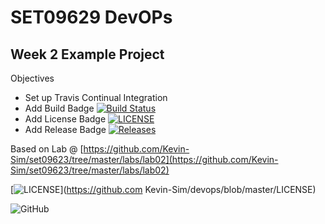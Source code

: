 # SET09629 DevOPs

## Week 2 Example Project

Objectives 

- Set up Travis Continual Integration 
- Add Build Badge [![Build Status](https://travis-ci.org/Kevin-Sim/devops.svg?branch=Week02)](https://travis-ci.org/Kevin-Sim/devops)
- Add License Badge [![LICENSE](https://img.shields.io/github/license/Kevin-Sim/devops/all.svg?style=flat-square)](https://github.com/Kevin-Sim/devops/blob/master/LICENSE)
- Add Release Badge [![Releases](https://img.shields.io/github/release/Kevin-Sim/devops/all.svg?style=flat-square)](https://github.com/Kevin-Sim/devops/releases)

Based on Lab @ [https://github.com/Kevin-Sim/set09623/tree/master/labs/lab02](https://github.com/Kevin-Sim/set09623/tree/master/labs/lab02)

[![LICENSE](https://img.shields.io/github/license/Kevin-Sim/devops.svg?style=flat-square)](https://github.com Kevin-Sim/devops/blob/master/LICENSE)

![GitHub](https://img.shields.io/github/license/Kevin-Sim/devops.svg)